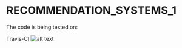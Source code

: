 # RECOMMENDATION_SYSTEMS_1
The code is being tested on:

Travis-CI
![alt text][logo]

[logo]: https://travis-ci.org/IooHooI/RECOMMENDATION_SYSTEMS_1.svg?branch=master "Logo Title Text 2"
